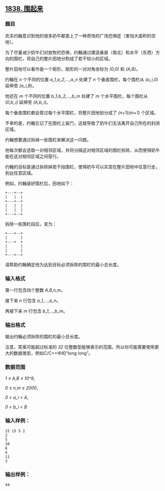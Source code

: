 ## [1838. 围起来](https://www.acwing.com/problem/content/1840/)

### 题目

农夫约翰意识到他的很多奶牛都患上了一种奇怪的广场恐惧症（害怕大面积的空地）。

为了尽量减少奶牛们对放牧的恐惧，约翰通过建造垂直（南北）和水平（东西）方向的围栏，将自己的整片田地分割成了若干较小的区域。

整片田地可以看作是一个矩形，矩形的一对对角坐标为 *(0,0)* 和 *(A,B)*。

约翰在 *n* 个不同的位置 *a_1,a_2,…,a_n* 处建了 *n* 个垂直围栏，每个围栏从 *(a_i,0)* 延伸至 *(a_i,B)*。

他还在 *m* 个不同的位置 *b_1,b_2,…,b_m* 处建了 *m* 个水平围栏，每个围栏从 *(0,b_i)* 延伸至 *(A,b_i)*。

每个垂直围栏都会穿过每个水平围栏，将整片田地划分成了 *(n+1)(m+1)* 个区域。

不幸的是，约翰忘记了在围栏上装门，这就导致了奶牛们无法离开自己所在的封闭区域。

约翰想要通过拆掉一些围栏来解决这一问题。

他每次都会选取一对相邻区域，并将分隔这对相邻区域的围栏拆除，从而使得奶牛能在这对相邻区域之间穿行。

约翰的目标是通过拆除掉若干段围栏，使得奶牛可以实现在整片田地中任意行走，到达任意区域。

例如，约翰装好围栏后，田地如下：

```
+---+--+
|   |  |
+---+--+
|   |  |
|   |  |
+---+--+
```

拆除一些围栏段后，变为：

```
+---+--+
|      |
+---+  +
|      |
|      |
+---+--+
```

请帮助约翰确定他为达到目标必须拆除的围栏的最小总长度。

### 输入格式

第一行包含四个整数 *A,B,n,m*。

接下来 *n* 行包含 *a_1,…,a_n*。

再接下来 *m* 行包含 *b_1,…,b_m*。

### 输出格式

输出约翰必须拆除的围栏的最小总长度。

注意，答案可能超过标准的 *32* 位整数型能够表示的范围，所以你可能需要使用更大的数据类型，例如C/C++中的“long long”。

### 数据范围

*1 ≤ A,B ≤ 10^9*,

*0 ≤ n,m ≤ 2000*,

*0 < a_i < A*,

*0 < b_i < B*

### 输入样例：

```
15 15 5 2
2
5
10
6
4
11
3
```

### 输出样例：

```
44
```
